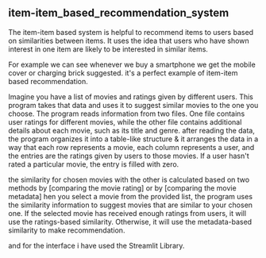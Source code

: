 ## item-item_based_recommendation_system

The item-item based system is helpful to recommend items to users based on similarities between items. 
It uses  the idea that users who have shown interest in one item are likely to be interested in similar items.

For example we can see whenever we buy a smartphone we get the mobile cover or charging brick suggested.
it's a perfect example of item-item based recommendation.

Imagine you have a list of movies and ratings given by different users. This program takes that data and uses it to suggest similar movies to the one you choose.
The program reads information from two files. One file contains user ratings for different movies, while the other file contains additional details about each movie, such as its title and genre.
after reading the data, the program organizes it into a table-like structure & it arranges the data in a way that each
row represents a movie, each column represents a user, and the entries are the ratings given by users to those movies. If a user hasn't rated a particular movie, the entry is filled with zero.

the similarity for chosen movies with the other is calculated based on two methods
by [comparing the movie rating] or by [comparing the movie metadata]
hen you select a movie from the provided list, the program uses the similarity information to suggest movies that are similar to your chosen one. If 
the selected movie has received enough ratings from users, it will use the ratings-based similarity. Otherwise, it will use the metadata-based similarity to make recommendation.

and for the interface i have used the Streamlit Library.
